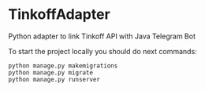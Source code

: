 # TinkoffAdapter
Python adapter to link Tinkoff API with Java Telegram Bot


To start the project locally you should do next commands:
```
python manage.py makemigrations
python manage.py migrate
python manage.py runserver
```